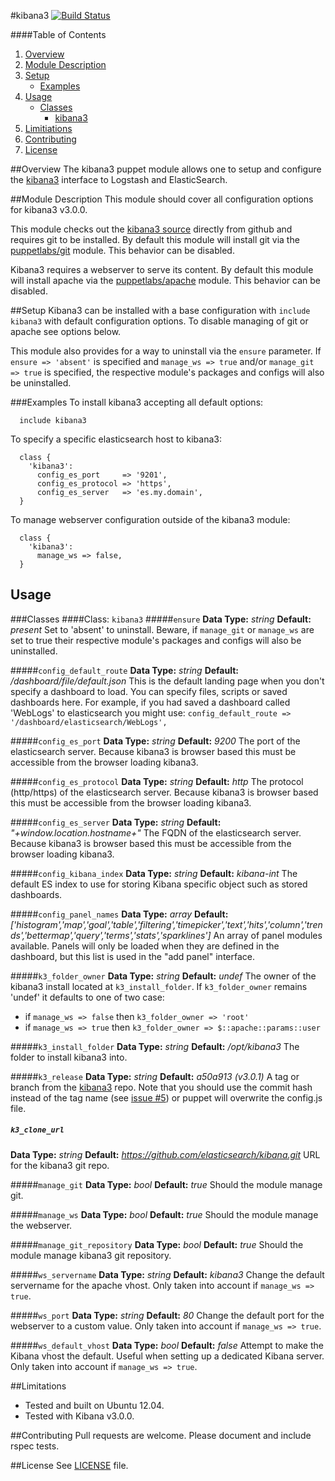 #kibana3 [![Build Status](https://travis-ci.org/thejandroman/puppet-kibana3.svg?branch=master)](https://travis-ci.org/thejandroman/puppet-kibana3)

####Table of Contents

1. [Overview](#overview)
2. [Module Description](#module-description)
3. [Setup](#setup)
    * [Examples](#examples)
4. [Usage](#usage)
    * [Classes](#classes)
      * [kibana3](#class-kibana3)
5. [Limitiations](#limitations)
6. [Contributing](#contributing)
7. [License](#license)

##Overview
The kibana3 puppet module allows one to setup and configure the [kibana3](http://www.elasticsearch.org/overview/kibana/) interface to Logstash and ElasticSearch.

##Module Description
This module should cover all configuration options for kibana3 v3.0.0.

This module checks out the [kibana3 source](https://github.com/elasticsearch/kibana) directly from github and requires git to be installed. By default this module will install git via the [puppetlabs/git](https://github.com/puppetlabs/puppetlabs-git) module. This behavior can be disabled.

Kibana3 requires a webserver to serve its content. By default this module will install apache via the [puppetlabs/apache](https://github.com/puppetlabs/puppetlabs-apache) module. This behavior can be disabled.

##Setup
Kibana3 can be installed with a base configuration with `include kibana3` with default configuration options. To disable managing of git or apache see options below.

This module also provides for a way to uninstall via the `ensure` parameter. If `ensure => 'absent'` is specified and `manage_ws => true` and/or `manage_git => true` is specified, the respective module's packages and configs will also be uninstalled.

###Examples
To install kibana3 accepting all default options:
```puppet
  include kibana3
```
To specify a specific elasticsearch host to kibana3:
```puppet
  class {
    'kibana3':
      config_es_port     => '9201',
      config_es_protocol => 'https',
      config_es_server   => 'es.my.domain',
  }
```
To manage webserver configuration outside of the kibana3 module:
```puppet
  class {
    'kibana3':
      manage_ws => false,
  }
```

## Usage
###Classes
####Class: `kibana3`
#####`ensure`
**Data Type:** _string_
**Default:** _present_
Set to 'absent' to uninstall. Beware, if `manage_git` or `manage_ws` are set to true their respective module's packages and configs will also be uninstalled.

#####`config_default_route`
**Data Type:** _string_
**Default:** _/dashboard/file/default.json_
This is the default landing page when you don't specify a dashboard to load. You can specify files, scripts or saved dashboards here. For example, if you had saved a dashboard called 'WebLogs' to elasticsearch you might
use: `config_default_route => '/dashboard/elasticsearch/WebLogs',`

#####`config_es_port`
**Data Type:** _string_
**Default:** _9200_
The port of the elasticsearch server. Because kibana3 is browser based this must be accessible from the browser loading kibana3.

#####`config_es_protocol`
**Data Type:** _string_
**Default:** _http_
The protocol (http/https) of the elasticsearch server. Because kibana3 is browser based this must be accessible from the browser loading kibana3.

#####`config_es_server`
**Data Type:** _string_
**Default:** _"+window.location.hostname+"_
The FQDN of the elasticsearch server. Because kibana3 is browser based this must be accessible from the browser loading kibana3.

#####`config_kibana_index`
**Data Type:** _string_
**Default:** _kibana-int_
The default ES index to use for storing Kibana specific object such as stored dashboards.

#####`config_panel_names`
**Data Type:** _array_
**Default:** _['histogram','map','goal','table','filtering','timepicker','text','hits','column','trends','bettermap','query','terms','stats','sparklines']_
An array of panel modules available. Panels will only be loaded when they are defined in the dashboard, but this list is used in the "add panel" interface.

#####`k3_folder_owner`
**Data Type:** _string_
**Default:** _undef_
The owner of the kibana3 install located at `k3_install_folder`. If `k3_folder_owner` remains 'undef' it defaults to one of two case:
 * if `manage_ws => false` then `k3_folder_owner => 'root'`
 * if `manage_ws => true` then `k3_folder_owner => $::apache::params::user`

#####`k3_install_folder`
**Data Type:** _string_
**Default:** _/opt/kibana3_
The folder to install kibana3 into.

#####`k3_release`
**Data Type:** _string_
**Default:** _a50a913 (v3.0.1)_
A tag or branch from the [kibana3](https://github.com/elasticsearch/kibana) repo. Note that you should use the commit hash instead of the tag name (see [issue #5](https://github.com/thejandroman/kibana3/issues/5)) or puppet will overwrite the config.js file.

##### `k3_clone_url`
**Data Type:** _string_
**Default:** _https://github.com/elasticsearch/kibana.git_
URL for the kibana3 git repo.

#####`manage_git`
**Data Type:** _bool_
**Default:** _true_
Should the module manage git.

#####`manage_ws`
**Data Type:** _bool_
**Default:** _true_
Should the module manage the webserver.

#####`manage_git_repository`
**Data Type:** _bool_
**Default:** _true_
Should the module manage kibana3 git repository.

#####`ws_servername`
**Data Type:** _string_
**Default:** _kibana3_
Change the default servername for the apache vhost. Only taken into account if `manage_ws => true`.

#####`ws_port`
**Data Type:** _string_
**Default:** _80_
Change the default port for the webserver to a custom value. Only taken into account if `manage_ws => true`.

#####`ws_default_vhost`
**Data Type:** _bool_
**Default:** _false_
Attempt to make the Kibana vhost the default. Useful when setting up a dedicated Kibana server. Only taken into account if `manage_ws => true`.

##Limitations
 * Tested and built on Ubuntu 12.04.
 * Tested with Kibana v3.0.0.

##Contributing
Pull requests are welcome. Please document and include rspec tests.

##License
See [LICENSE](https://github.com/thejandroman/kibana3/blob/master/LICENSE) file.
